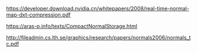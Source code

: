 https://developer.download.nvidia.cn/whitepapers/2008/real-time-normal-map-dxt-compression.pdf

https://aras-p.info/texts/CompactNormalStorage.html

http://fileadmin.cs.lth.se/graphics/research/papers/normals2006/normals_tc.pdf 

